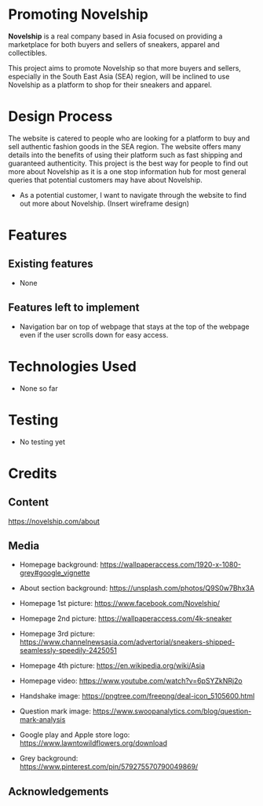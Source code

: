# Promoting Novelship

**Novelship** is a real company based in Asia focused on providing a marketplace for both buyers and sellers of sneakers, apparel and collectibles.

This project aims to promote Novelship so that more buyers and sellers, especially in the South East Asia (SEA) region, will be inclined to use Novelship as a platform to shop for their sneakers and apparel.

# Design Process

The website is catered to people who are looking for a platform to buy and sell authentic fashion goods in the SEA region. The website offers many details into the benefits of using their platform such as fast shipping and guaranteed authenticity. This project is the best way for people to find out more about Novelship as it is a one stop information hub for most general queries that potential customers may have about Novelship.

- As a potential customer, I want to navigate through the website to find out more about Novelship.
  (Insert wireframe design)

# Features

## Existing features

- None

## Features left to implement

- Navigation bar on top of webpage that stays at the top of the webpage even if the user scrolls down for easy access.

# Technologies Used

- None so far

# Testing

- No testing yet

# Credits

## Content

https://novelship.com/about

## Media

- Homepage background: https://wallpaperaccess.com/1920-x-1080-grey#google_vignette

- About section background: https://unsplash.com/photos/Q9S0w7Bhx3A

- Homepage 1st picture: https://www.facebook.com/Novelship/

- Homepage 2nd picture: https://wallpaperaccess.com/4k-sneaker

- Homepage 3rd picture: https://www.channelnewsasia.com/advertorial/sneakers-shipped-seamlessly-speedily-2425051

- Homepage 4th picture: https://en.wikipedia.org/wiki/Asia

- Homepage video: https://www.youtube.com/watch?v=6pSYZkNRj2o

- Handshake image: https://pngtree.com/freepng/deal-icon_5105600.html

- Question mark image: https://www.swoopanalytics.com/blog/question-mark-analysis

- Google play and Apple store logo: https://www.lawntowildflowers.org/download

- Grey background: https://www.pinterest.com/pin/579275570790049869/

## Acknowledgements
